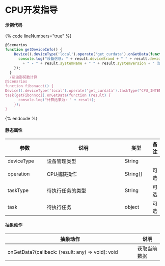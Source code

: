 # CPU开发指导

#### 示例代码

{% code lineNumbers="true" %}
```typescript
@Scenarios
function getDeviceInfo() {
    Device().deviceType('local').operate('get_curdata').onGetData(function (result) {
      console.log("设备信息: " + result.deviceBrand + " " + result.deviceModel
        + " - " + result.systemName + " " + result.systemVersion + " 当前电量: " + result.battery * 100 + "%");
    });
  }
  /斐波那契数计算
@Scenarios
function fibonacci() {
Device().deviceType('local').operate('get_curdata').taskType("CPU_INTENSIVE").
task(getFibonncci).onGetData(function (result) {
      console.log("计算结果为: " + result);
    });
}

```
{% endcode %}

#### 静态属性

<table><thead><tr><th width="135">参数</th><th width="425">说明</th><th width="90">类型</th><th>备注</th></tr></thead><tbody><tr><td>deviceType</td><td>设备管理类型</td><td>String</td><td></td></tr><tr><td>operation</td><td>CPU捕获操作</td><td>String[]</td><td>可选</td></tr><tr><td>taskType</td><td>待执行任务的类型</td><td>String</td><td>可选</td></tr><tr><td>task</td><td>待执行任务</td><td>object</td><td>可选</td></tr></tbody></table>

#### 抽象动作

<table><thead><tr><th width="407">抽象动作</th><th>说明</th></tr></thead><tbody><tr><td>onGetData?(callback: (result: any) => void): void</td><td>获取当前数据</td></tr></tbody></table>
